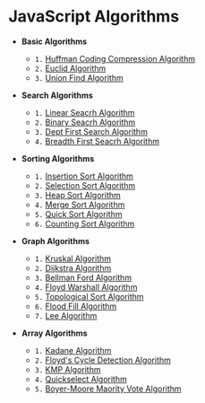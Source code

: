 # JavaScript Algorithms

* **Basic Algorithms**
  * `1.` [Huffman Coding Compression Algorithm]()
  * `2.` [Euclid Algorithm]()
  * `3.` [Union Find Algorithm]()
  
* **Search Algorithms**
  * `1.` [Linear Seacrh Algorithm]()
  * `2.` [Binary Seacrh Algorithm]()
  * `3.` [Dept First Search Algorithm]()
  * `4.` [Breadth First Seacrh Algorithm]()
 
* **Sorting Algorithms**
  * `1.` [Insertion Sort Algorithm]()
  * `2.` [Selection Sort Algorithm]()
  * `3.` [Heap Sort Algorithm]()
  * `4.` [Merge Sort Algorithm]()
  * `5.` [Quick Sort Algorithm]()
  * `6.` [Counting Sort Algorithm]()

* **Graph Algorithms**
  * `1.` [Kruskal Algorithm]()
  * `2.` [Dijkstra Algorithm]()
  * `3.` [Bellman Ford Algorithm]()
  * `4.` [Floyd Warshall Algorithm]()
  * `5.` [Topological Sort Algorithm]()
  * `6.` [Flood Fill Algorithm]()
  * `7.` [Lee Algorithm]()

* **Array Algorithms**
  * `1.` [Kadane Algorithm]()
  * `2.` [Floyd's Cycle Detection Algorithm]()
  * `3.` [KMP Algorithm]()
  * `4.` [Quickselect Algorithm]()
  * `5.` [Boyer-Moore Maority Vote Algorithm]()

